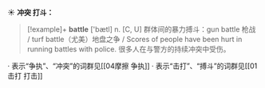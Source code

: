 ☀ <span class="category">**冲突 打斗：**</span>
>[!example]+ <span class="vocabulary">**battle**</span> ['bætl] 
> <span class="definition">n. [C, U] 群体间的暴力搏斗：</span>gun battle 枪战 / turf battle（尤美）地盘之争 / Scores of people have been hurt in running battles with police. 很多人在与警方的持续冲突中受伤。

· 表示“争执”、“冲突”的词群见[[04摩擦 争执]]
· 表示“击打”、“搏斗”的词群见[[01击打 打击]]
